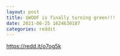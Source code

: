 ```yaml
--- 
layout: post 
title: $WOOF is finally turning green!!! 
date: 2021-06-25 1624630187 
categories: reddit 
--- 
```

https://redd.it/o7og5k